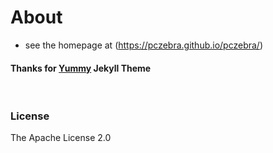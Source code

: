# About

- see the homepage at (<https://pczebra.github.io/pczebra/>)
  <br/>

#### Thanks for [Yummy] Jekyll Theme

[Yummy]: http://dongchuan.github.io/
&nbsp;

### License

The Apache License 2.0
